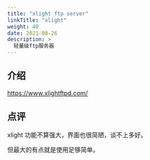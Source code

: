 ```yaml
---
title: "xlight ftp server"
linkTitle: "xlight"
weight: 40
date: 2021-08-26
description: >
  轻量级ftp服务器
---
```


## 介绍

https://www.xlightftpd.com/

## 点评

xlight 功能不算强大，界面也很简陋，谈不上多好。

但最大的有点就是使用足够简单。

